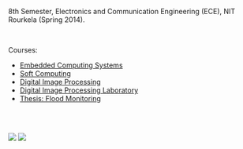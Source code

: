 8th Semester, Electronics and Communication Engineering (ECE), NIT Rourkela
(Spring 2014).

<br>

Courses:
- [Embedded Computing Systems](https://github.com/nitrece/embedded-computing-systems)
- [Soft Computing](https://github.com/nitrece/soft-computing)
- [Digital Image Processing](https://github.com/nitrece/digital-image-processing)
- [Digital Image Processing Laboratory](https://github.com/nitrece/digital-image-processing-laboratory)
- [Thesis: Flood Monitoring](https://github.com/nitrece/flood-monitoring)

<br>
<br>

![](Timetable.jpg)
![](https://ga-beacon.deno.dev/G-ERJXRWVLBT:BGFjXiiDQ5-gqJoAeoZGqg/github.com/nitrece/semester-8)
